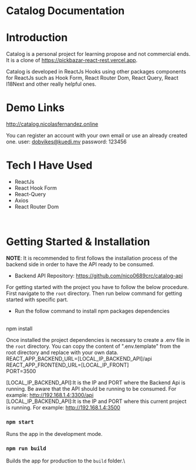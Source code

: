 # Catalog Documentation

# Introduction

Catalog is a personal project for learning propose and not commercial ends. 
It is a clone of https://pickbazar-react-rest.vercel.app.

Catalog is developed in ReactJs Hooks using other packages components for ReactJs such as Hook Form, React Router Dom, React Query, React I18Next and other really helpful ones.

# Demo Links

http://catalog.nicolasfernandez.online

You can register an account with your own email or use an already created one.
user: dobvikes@kuedi.mv
password: 123456

# Tech I Have Used

- ReactJs
- React Hook Form
- React-Query
- Axios
- React Router Dom

<br>

# Getting Started & Installation

**NOTE**: It is recommended to first follows the installation process of the backend side in order to have the API ready to be consumed.
 - Backend API Repository: https://github.com/nico0689crc/catalog-api

For getting started with the project you have to follow the below procedure. First navigate to the `root` directory. Then run below command for getting started with specific part. 

- Run the follow command to install npm packages dependencies
<br>
npm install

Once installed the project dependencies is necessary to create a .env file in the `root` directory. You can copy the content of ".env.template" from the root directory and replace with your own data.
<br>
REACT_APP_BACKEND_URL=[LOCAL_IP_BACKEND_API]/api
<br>
REACT_APP_FRONTEND_URL=[LOCAL_IP_FRONT]
<br>
PORT=3500

[LOCAL_IP_BACKEND_API]:It is the IP and PORT where the Backend Api is running. Be aware that the API should be running to be consumed. For example: http://192.168.1.4:3300/api
<br>
[LOCAL_IP_BACKEND_API]:It is the IP and PORT where this current project is running. For example: http://192.168.1.4:3500
<br>

### `npm start`

Runs the app in the development mode.


### `npm run build`

Builds the app for production to the `build` folder.\



